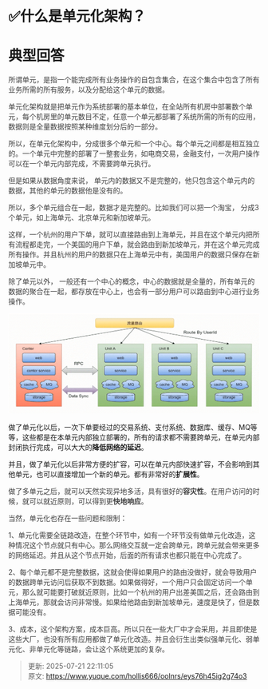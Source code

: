 # ✅什么是单元化架构？

# 典型回答


<font style="color:rgb(62, 62, 62);">所谓单元，是指一个能完成所有业务操作的自包含集合，在这个集合中包含了所有业务所需的所有服务，以及分配给这个单元的数据。</font>

<font style="color:rgb(102, 102, 102);"></font>

<font style="color:rgb(62, 62, 62);">单元化架构就是把单元作为系统部署的基本单位，在全站所有机房中部署数个单元，每个机房里的单元数目不定，任意一个单元都部署了系统所需的所有的应用，数据则是全量数据按照某种维度划分后的一部分。</font>

<font style="color:rgb(62, 62, 62);"></font>

<font style="color:rgb(62, 62, 62);">所以，在单元化架构中，分成很多个单元和一个中心。每个单元之间都是相互独立的。一个单元中完整的部署了一整套业务，如电商交易，金融支付，一次用户操作可以在一个单元内部完成，不需要跨单元执行。</font>

<font style="color:rgb(62, 62, 62);"></font>

<font style="color:rgb(62, 62, 62);">但是如果从数据角度来说， 单元内的数据又不是完整的，他只包含这个单元内的数据，其他的单元的数据他是没有的。</font>

<font style="color:rgb(62, 62, 62);"></font>

<font style="color:rgb(62, 62, 62);">所以，多个单元组合在一起，数据才是完整的。比如我们可以把一个淘宝， 分成3个单元，如上海单元、北京单元和新加坡单元。</font>

<font style="color:rgb(62, 62, 62);"></font>

<font style="color:rgb(62, 62, 62);">这样，一个杭州的用户下单，就可以直接路由到上海单元，并且在这个单元内把所有流程都走完，一个美国的用户下单，就会路由到新加坡单元，并在这个单元完成所有操作。并且杭州的用户的数据只在上海单元中有，美国用户的数据只保存在新加坡单元中。</font>

<font style="color:rgb(62, 62, 62);"></font>

<font style="color:rgb(62, 62, 62);">除了单元以外， 一般还有一个中心的概念，中心的数据就是全量的，所有单元的数据的聚合在一起，都存放在中心上，也会有一部分用户可以路由到中心进行业务操作。</font>

<font style="color:rgb(62, 62, 62);"></font>

![1689496568468-c5290ee2-5e9c-4fe7-a36a-470b535491d4.png](./img/HVjpWWe3YXv4enF0/1689496568468-c5290ee2-5e9c-4fe7-a36a-470b535491d4-669549.png)



做了单元化以后，一次下单要经过的交易系统、支付系统、数据库、缓存、MQ等等，这些都是在本单元内部独立部署的，所有的请求都不需要跨单元，在单元内部封闭执行完成，可以大大的**降低网络的延迟**。



并且，做了单元化以后非常方便的扩容，可以在单元内部快速扩容，不会影响到其他单元，也可以直接增加一个新的单元。都有非常好的**扩展性**。

<font style="color:rgb(62, 62, 62);"></font>

<font style="color:rgb(62, 62, 62);">做了多单元之后，就可以天然实现异地多活，具有很好的</font>**<font style="color:rgb(62, 62, 62);">容灾性</font>**<font style="color:rgb(62, 62, 62);">。在用户访问的时候，就可以就近原则，可以得到更</font>**<font style="color:rgb(62, 62, 62);">快地响应</font>**<font style="color:rgb(62, 62, 62);">。</font>

<font style="color:rgb(62, 62, 62);"></font>

<font style="color:rgb(62, 62, 62);">当然，单元化也存在一些问题和限制：</font>

<font style="color:rgb(62, 62, 62);"></font>

<font style="color:rgb(62, 62, 62);">1、单元化需要全链路改造，在整个环节中，如有一个环节没有做单元化改造，这种情况这个节点就只有中心。那么网络交互就一定会跨单元，跨单元就会带来更多的网络延迟。并且从这个节点开始，后面的所有请求也都只能在中心完成了。</font>

<font style="color:rgb(62, 62, 62);"></font>

<font style="color:rgb(62, 62, 62);">2、每个单元都不是完整数据，这就会使得如果用户的路由没做好，就会导致用户的数据跨单元访问后获取不到数据。如果做得好，一个用户只会固定访问一个单元，那么就可能要打破就近原则，比如一个杭州的用户出差美国之后，还会路由到上海单元，那就会访问非常慢。如果给他路由到新加坡单元，速度是快了，但是数据可能没有。</font>

<font style="color:rgb(62, 62, 62);"></font>

<font style="color:rgb(62, 62, 62);">3、成本，这个架构方案，成本巨高。所以只在一些大厂中才会采用，并且即使是这些大厂，也没有所有应用都做了单元化改造。并且会衍生出类似强单元化、弱单元化、非单元化等链路，会让这个系统更加的复杂。</font>



> 更新: 2025-07-21 22:11:05  
> 原文: <https://www.yuque.com/hollis666/oolnrs/eys76h45ig2g74o3>